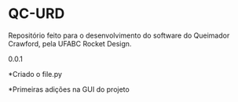 # QC-URD
Repositório feito para o desenvolvimento do software do Queimador Crawford, pela UFABC Rocket Design.

0.0.1

*Criado o file.py

*Primeiras adições na GUI do projeto
